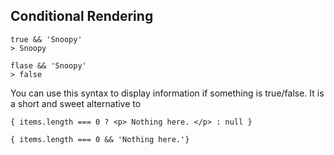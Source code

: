 ## Conditional Rendering
```
true && 'Snoopy'
> Snoopy

flase && 'Snoopy'
> false
```
You can use this syntax to display information if something is true/false. 
It is a short and sweet alternative to 

`{ items.length === 0 ? <p> Nothing here. </p> : null }`

`{ items.length === 0 && 'Nothing here.'}`

